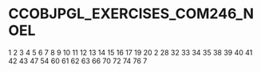 # CCOBJPGL_EXERCISES_COM246_NOEL


1
2
3
4
5
6
7
8
9
10
11
12
13
14
15
16
17
19
20
2
28
32
33
34
35
38
39
40
41
42
43
47
54
60
61
62
63
66
70
72
74
76
7
